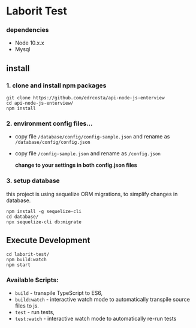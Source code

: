 # Laborit Test

  ### dependencies

- Node 10.x.x
- Mysql

## install

### 1. clone and install npm packages

```
git clone https://github.com/edrcosta/api-node-js-enterview
cd api-node-js-enterview/
npm install
```

### 2. environment config files...

- copy file `/database/config/config-sample.json` and rename as `/database/config/config.json`

- copy file `/config-sample.json` and rename as `/config.json`

	**change to your settings in both config.json files**

### 3. setup database

this project is using sequelize ORM migrations, to simplify changes in database.
```
npm install -g sequelize-cli
cd database/
npx sequelize-cli db:migrate
```

## Execute Development

```
cd laborit-test/
npm build:watch
npm start
```

### Available Scripts:

-  `build` - transpile TypeScript to ES6,
-  `build:watch` - interactive watch mode to automatically transpile source files to js.
-  `test` - run tests,
-  `test:watch` - interactive watch mode to automatically re-run tests